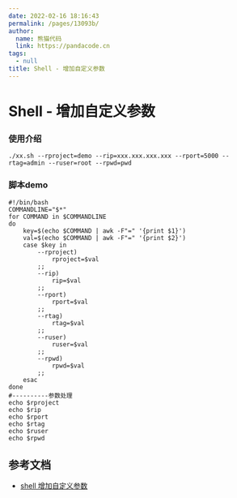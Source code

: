 ```yaml
---
date: 2022-02-16 18:16:43
permalink: /pages/13093b/
author: 
  name: 熊猫代码
  link: https://pandacode.cn
tags: 
  - null
title: Shell - 增加自定义参数
---
```


# Shell - 增加自定义参数

### 使用介绍

```shell
./xx.sh --rproject=demo --rip=xxx.xxx.xxx.xxx --rport=5000 --rtag=admin --ruser=root --rpwd=pwd
```

### 脚本demo

```shell
#!/bin/bash
COMMANDLINE="$*"
for COMMAND in $COMMANDLINE
do
    key=$(echo $COMMAND | awk -F"=" '{print $1}')
    val=$(echo $COMMAND | awk -F"=" '{print $2}')
    case $key in
        --rproject)
            rproject=$val
        ;;
        --rip)
            rip=$val
        ;;
        --rport)
            rport=$val
        ;;
        --rtag)
            rtag=$val
        ;;
        --ruser)
            ruser=$val
        ;;
        --rpwd)
            rpwd=$val
        ;;
    esac
done
#----------参数处理
echo $rproject
echo $rip
echo $rport
echo $rtag
echo $ruser
echo $rpwd
```

## 参考文档

- [shell 增加自定义参数](https://my.oschina.net/rootxxx/blog/4466068)
